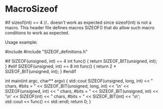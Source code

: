 # MacroSizeof
#if sizeof(int) == 4 //.. doesn't work as expected since sizeof(int) is not a macro. This header file defines macros SIZEOF() that do allow such macro conditions to work as expected.

Usage example:

#include <iostream>
#include "SIZEOF_definitions.h"

#if SIZEOF(unsigned, int) == 4
int func() { return SIZEOF_BIT(unsigned, int); }
#elif SIZEOF(unsigned, int) == 8
int func() { return 2 * SIZEOF_BIT(unsigned, int); }
#endif

int main(int argc, char** argv) {
  std::cout SIZEOF(unsigned, long, int) << " chars, #bits = " << SIZEOF_BIT(unsigned, long, int) << '\n'
         << SIZEOF(unsigned, int)       << " chars, #bits = " << SIZEOF_BIT(unsigned, int)       << '\n'
         << SIZEOF(int)                 << " chars, #bits = " << SIZEOF_BIT(int)                 << '\n';
  std::cout << func() << std::endl;
  return 0;
}
